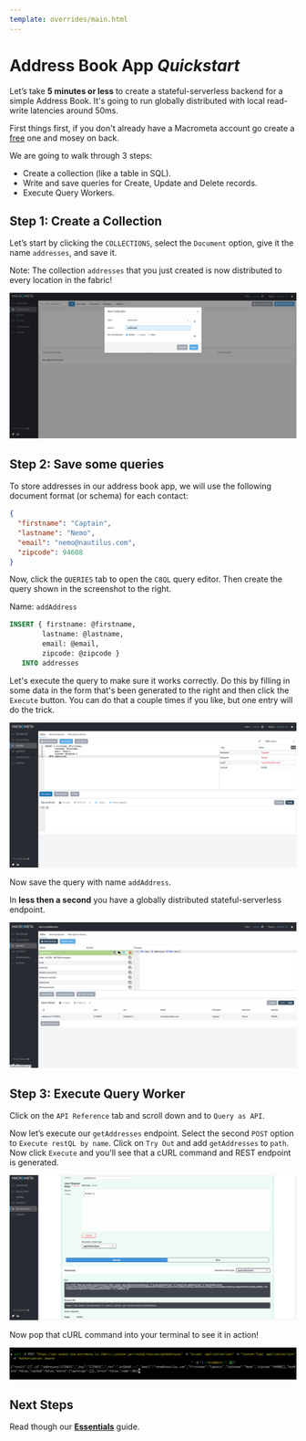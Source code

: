 ```yaml
---
template: overrides/main.html
---
```


# Address Book App _Quickstart_

Let’s take **5 minutes or less** to create a stateful-serverless backend for a simple Address Book. It's going to run globally distributed with local read-write latencies around 50ms.

First things first, if you don't already have a Macrometa account go create a [free](https://macrometa.co/start) one and mosey on back.

We are going to walk through 3 steps:

- Create a collection (like a table in SQL).
- Write and save queries for Create, Update and Delete records.
- Execute Query Workers.

## Step 1: Create a Collection

Let’s start by clicking the `COLLECTIONS`, select the `Document` option, give it the name `addresses`, and save it.

Note: The collection `addresses` that you just created is now distributed to every location in the fabric!

![create-collection](/assets/images/addCollection.png)
## Step 2: Save some queries

To store addresses in our address book app, we will use the following document format (or schema) for each contact:

```json
{
  "firstname": "Captain",
  "lastname": "Nemo",
  "email": "nemo@nautilus.com",
  "zipcode": 94608
}
```

Now, click the `QUERIES` tab to open the `C8QL` query editor. Then create the query shown in the screenshot to the right.

Name: `addAddress`
```SQL
INSERT { firstname: @firstname,
        lastname: @lastname,
        email: @email,
        zipcode: @zipcode }
   INTO addresses
```

Let's execute the query to make sure it works correctly. Do this by filling in some data in the form that's been generated to the right and then click the `Execute` button. You can do that a couple times if you like, but one entry will do the trick.

![create-collection](/assets/images/addData.png)

Now save the query with name `addAddress`.

In **less then a second** you have a globally distributed stateful-serverless endpoint.

![create-collection](/assets/images/savedQuery.png)
## Step 3: Execute Query Worker

Click on the `API Reference` tab and scroll down and to `Query as API`.

Now let’s execute our `getAddresses` endpoint.  Select the second `POST` option to `Execute restQL by name`.  Click on `Try Out` and add `getAddresses` to `path`. Now click `Execute` and you'll see that a cURL command and REST endpoint is generated.

![create-collection](/assets/images/queryWorkers.png)

Now pop that cURL command into your terminal to see it in action!

![create-collection](/assets/images/cURL.png)
## Next Steps

Read though our **[Essentials](essentials.md)** guide.
